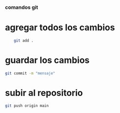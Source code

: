 ### comandos git 
# agregar todos los cambios
```bash
    git add .  
```
# guardar los cambios
```bash
git commit -m "mensaje"
```
# subir al repositorio
```bash
git push origin main
```
